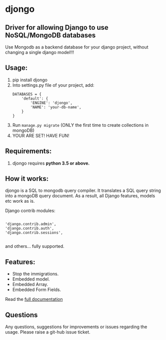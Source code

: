 <h1>djongo</h1>
<h2>Driver for allowing Django to use NoSQL/MongoDB databases</h2>

Use Mongodb as a backend database for your django project, without changing a single django model!!!

<h2>Usage:</h2>
<ol>
<li> pip install djongo </li>
<li> Into settings.py file of your project, add: 

``` 
DATABASES = {
    'default': {
        'ENGINE': 'djongo',
        'NAME': 'your-db-name',
    }
}
```
</li>   
   <li> Run <code>manage.py migrate</code> (ONLY the first time to create collections in mongoDB) </li>
   <li> YOUR ARE SET! HAVE FUN! </li>
</ol>
<h2>Requirements:</h2>

  1. djongo requires <b>python 3.5 or above.</b>


<h2>How it works:</h2>

djongo is a SQL to mongodb query compiler. It translates a SQL query string into a mongoDB query document. As a result, all Django features, models etc work as is.
  
  Django contrib modules: 
<pre><code>  
'django.contrib.admin',
'django.contrib.auth',    
'django.contrib.sessions',

</code></pre>
 and others... fully supported.
 
<h2>Features:</h2>

  * Stop the immigrations.    
  * Embedded model.
  * Embedded Array.
  * Embedded Form Fields.
  
  Read the [full documentation](https://nesdis.github.io/djongo/)

 <h2>Questions</h2>
 
   Any questions, suggestions for improvements or issues regarding the usage. Please raise a git-hub issue ticket.
